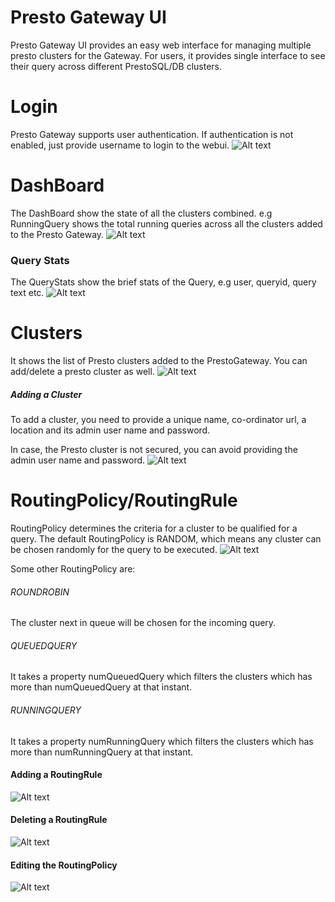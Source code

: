 # Presto Gateway UI
Presto Gateway UI provides an easy web interface for managing multiple presto clusters for the Gateway. For users, it provides single interface to see their query across different PrestoSQL/DB clusters.

# Login
Presto Gateway supports user authentication. If authentication is not enabled, just provide username to login to the webui.
![Alt text](images/login.png?raw=true "Login")

# DashBoard
The DashBoard show the state of all the clusters combined. e.g RunningQuery shows the total running queries across all the clusters added to the Presto Gateway.
![Alt text](images/dashboard.png?raw=true "Dashboard")

### Query Stats

The QueryStats show the brief stats of the Query, e.g user, queryid, query text etc.
![Alt text](images/query-stat.png?raw=true "Query Stats")

# Clusters
It shows the list of Presto clusters added to the PrestoGateway. You can add/delete a presto cluster as well.
![Alt text](images/clusters.png?raw=true "Clusters")

##### Adding a Cluster
To add a cluster, you need to provide a unique name, co-ordinator url, a location and its admin user name and password.

In case, the Presto cluster is not secured, you can avoid providing the admin user name and password.
![Alt text](images/add-cluster.png?raw=true "Adding a Cluster")

# RoutingPolicy/RoutingRule

RoutingPolicy determines the criteria for a cluster to be qualified for a query.
The default RoutingPolicy is RANDOM, which means any cluster can be chosen randomly for the query to be executed.
![Alt text](images/routingpolicy.png?raw=true "RoutingPolicy/RoutingRule")

Some other RoutingPolicy are:
###### ROUNDROBIN
The cluster next in queue will be chosen for the incoming query.
###### QUEUEDQUERY
It takes a property numQueuedQuery which filters the clusters which has more than numQueuedQuery at that instant.
###### RUNNINGQUERY
It takes a property numRunningQuery which filters the clusters which has more than numRunningQuery at that instant.

#### Adding a RoutingRule
![Alt text](images/add-rule.png?raw=true "Adding a RoutingRule")

#### Deleting a RoutingRule
![Alt text](images/delete-rule.png?raw=true "Deleting a RoutingRule")

#### Editing the RoutingPolicy
![Alt text](images/edit-policy.png?raw=true "Editing the RoutingPolicy")
